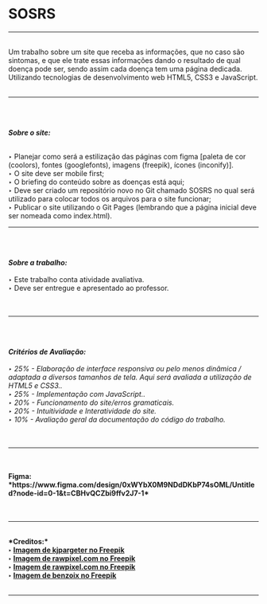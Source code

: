 # SOSRS

<hr><br>
Um trabalho sobre um site que receba as informações, que no caso são sintomas, e que ele trate essas informações dando o resultado de qual doença pode ser, sendo assim cada doença tem uma página dedicada. Utilizando tecnologias de desenvolvimento web HTML5, CSS3 e JavaScript. <br><br>
<hr><br><br>

*<b>Sobre o site:*</b><br><br>

‣ Planejar como será a estilização das páginas com figma [paleta de cor (coolors), fontes (googlefonts), imagens (freepik), ícones (inconify)]. <br>
‣ O site deve ser mobile first; <br>
‣ O briefing do conteúdo sobre as doenças está aqui; <br>
‣ Deve ser criado um repositório novo no Git chamado SOSRS no qual será utilizado para colocar todos os arquivos para o site funcionar; <br>
‣ Publicar o site utilizando o Git Pages (lembrando que a página inicial deve ser nomeada como index.html). <br>
<hr><br><br>

<b>*Sobre a trabalho:*</b> <br><br>
‣ Este trabalho conta atividade avaliativa. <br>
‣ Deve ser entregue e apresentado ao professor. <br><br><br>
<hr><br><br>

*<b>Critérios de Avaliação:</b>* <br><br>
*‣ 25% - Elaboração de interface responsiva ou pelo menos dinâmica / adaptada a diversos tamanhos de tela. Aqui será avaliada a utilização de HTML5 e CSS3..* <br>
*‣ 25% - Implementação com JavaScript..* <br>
*‣ 20% - Funcionamento do site/erros gramaticais.* <br>
*‣ 20% - Intuitividade e Interatividade do site.* <br>
*‣ 10% - Avaliação geral da documentação do código do trabalho.* <br><br><br>
<hr><br><br>
<b>Figma:<b> *https://www.figma.com/design/0xWYbX0M9NDdDKbP74sOML/Untitled?node-id=0-1&t=CBHvQCZbi9ffv2J7-1* <br><br><br>
<hr><br>
*<b>Creditos:</b>* <br>
‣ <a href="https://br.freepik.com/fotos-gratis/superficie-de-metal-riscada-de-estilo-grunge-escuro_10167160.htm#fromView=search&page=1&position=0&uuid=28c90813-427e-44b4-bf18-a0ed88e05ed4">Imagem de kjpargeter no Freepik</a><br>
‣ <a href="https://br.freepik.com/fotos-gratis/vetor-de-parede-de-concreto-marrom-com-arranhoes_18835559.htm#fromView=search&page=1&position=1&uuid=4093b879-2aeb-4d14-805c-17664bfbeba2">Imagem de rawpixel.com no Freepik</a><br>
‣ <a href="https://br.freepik.com/search?format=search&last_filter=query&last_value=background+azul&query=background+azul">Imagem de rawpixel.com no Freepik</a><br>
‣ <a href="https://br.freepik.com/fotos-gratis/fundo-azul-do-gradiente-de-luxo-abstrato-liso-azul-escuro-com-vinheta-preta-studio-banner_16455232.htm#fromView=search&page=1&position=26&uuid=3eb254f5-da63-4f49-8c6f-44fb9f9d308a">Imagem de benzoix no Freepik</a><br><br>
<hr>
